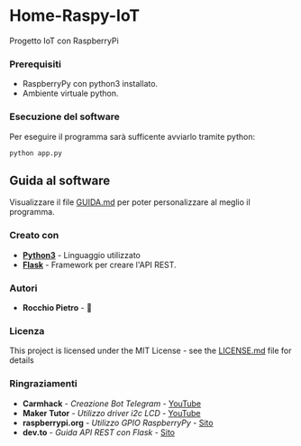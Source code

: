 # Home-Raspy-IoT

Progetto IoT con RaspberryPi

### Prerequisiti

* RaspberryPy con python3 installato.
* Ambiente virtuale python.

### Esecuzione del software

Per eseguire il programma sarà sufficente avviarlo tramite python:

```bas
python app.py
```

## Guida al software

Visualizzare il file [GUIDA.md](GUIDA.md) per poter personalizzare al meglio il programma.

### Creato con

* **[Python3](https://www.python.org/)** - Linguaggio utilizzato
* **[Flask](https://flask.palletsprojects.com/en/1.1.x/)** - Framework per creare l'API REST.

### Autori

* **Rocchio Pietro** - :fire_engine:

### Licenza

This project is licensed under the MIT License - see the [LICENSE.md](LICENSE.md) file for details

### Ringraziamenti

* **Carmhack** - *Creazione Bot Telegram* - [YouTube](https://www.youtube.com/user/TheCarmhack)
* **Maker Tutor** - *Utilizzo driver i2c LCD* - [YouTube](https://www.youtube.com/channel/UCaDCwZpf36YyALB5D_LvWlA)
* **raspberrypi.org** - *Utilizzo GPIO RaspberryPy* - [Sito](https://www.youtube.com/user/TheCarmhack)
* **dev.to** - *Guida API REST con Flask* - [Sito](https://dev.to/paurakhsharma/flask-rest-api-part-0-setup-basic-crud-api-4650)
